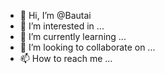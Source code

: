 - 👋 Hi, I’m @Bautai
- 👀 I’m interested in ...
- 🌱 I’m currently learning ...
- 💞️ I’m looking to collaborate on ...
- 📫 How to reach me ...

<!---
Bautai/Bautai is a ✨ special ✨ repository because its `README.md` (this file) appears on your GitHub profile.
You can click the Preview link to take a look at your changes.
--->
